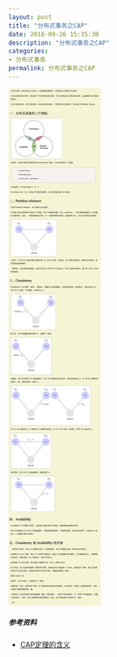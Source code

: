 ```yaml
---
layout: post
title: "分布式事务之CAP"
date: 2018-09-26 15:35:30
description: "分布式事务之CAP"
categories:
- 分布式事务
permalink: 分布式事务之CAP
---
```


![](/assets/img/CAP定理的含义.jpg)

##### 参考资料
* [CAP定理的含义](http://www.ruanyifeng.com/blog/2018/07/cap.html)
